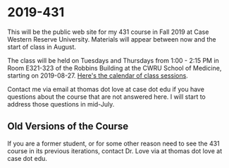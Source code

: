 # 2019-431

This will be the public web site for my 431 course in Fall 2019 at Case Western Reserve University. 
Materials will appear between now and the start of class in August.

The class will be held on Tuesdays and Thursdays from 1:00 - 2:15 PM in Room E321-323 of the Robbins Building at the CWRU School of Medicine, starting on 2019-08-27. [Here's the calendar of class sessions](https://github.com/THOMASELOVE/2019-431/blob/master/calendar.md).

Contact me via email at thomas dot love at case dot edu if you have questions about the course that are not answered here. I will start to address those questions in mid-July.

## Old Versions of the Course

If you are a former student, or for some other reason need to see the 431 course in its previous iterations, contact Dr. Love via at thomas dot love at case dot edu.
